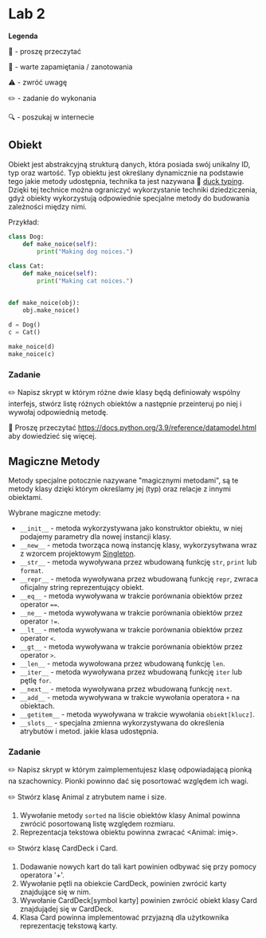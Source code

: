 # Lab 2

**Legenda**

📖 - proszę przeczytać

📝 - warte zapamiętania / zanotowania

⚠️ - zwróć uwagę

✏️ - zadanie do wykonania

🔍 - poszukaj w internecie

## Obiekt
Obiekt jest abstrakcyjną strukturą danych, która posiada swój unikalny ID, typ oraz wartość. Typ obiektu jest określany dynamicznie na podstawie tego jakie metody udostępnia, technika ta jest nazywana 📖 [duck typing](https://pl.wikipedia.org/wiki/Duck_typing). Dzięki tej technice można ograniczyć wykorzystanie techniki dziedziczenia, gdyż obiekty wykorzystują odpowiednie specjalne metody do budowania zależności między nimi. 

Przykład:
```python
class Dog:
    def make_noice(self):
        print("Making dog noices.")
    
class Cat:
    def make_noice(self):
        print("Making cat noices.")
        

def make_noice(obj):
    obj.make_noice()
    
d = Dog()
c = Cat()

make_noice(d)
make_noice(c)
```

### Zadanie

✏️ Napisz skrypt w którym różne dwie klasy będą definiowały wspólny interfejs, stwórz listę różnych obiektów a następnie przeinteruj po niej i wywołaj odpowiednią metodę. 

📖 Proszę przeczytać https://docs.python.org/3.9/reference/datamodel.html aby dowiedzieć się więcej.

## Magiczne Metody
Metody specjalne potocznie nazywane "magicznymi metodami", są te metody klasy dzięki którym określamy jej (typ) oraz relacje z innymi obiektami.

Wybrane magiczne metody:
* `__init__` - metoda wykorzystywana jako konstruktor obiektu, w niej podajemy parametry dla nowej instancji klasy.
* `__new__` - metoda tworząca nową instancję klasy, wykorzysytwana wraz z wzorcem projektowym [Singleton](https://pl.wikipedia.org/wiki/Singleton_(wzorzec_projektowy)). 
* `__str__` - metoda wywoływana przez wbudowaną funkcję `str`, `print` lub `format`.
* `__repr__` - metoda wywoływana przez wbudowaną funkcję `repr`, zwraca oficjalny string reprezentujący obiekt.
* `__eq__` - metoda wywoływana w trakcie porównania obiektów przez operator `==`.
* `__ne__` - metoda wywoływana w trakcie porównania obiektów przez operator `!=`.
* `__lt__` - metoda wywoływana w trakcie porównania obiektów przez operator `<`.
* `__gt__` - metoda wywoływana w trakcie porównania obiektów przez operator `>`.
* `__len__` - metoda wywołowana przez wbudowaną funkcję `len`.
* `__iter__` - metoda wywoływana przez wbudowaną funkcję `iter` lub pętlę `for`.
* `__next__` - metoda wywoływana przez wbudowaną funkcję `next`.
* `__add__` - metoda wywoływana w trakcie wywołania operatora `+` na obiektach. 
* `__getitem__` - metoda wywoływana w trakcie wywołania `obiekt[klucz]`.
* `__slots__` - specjalna zmienna wykorzystywana do określenia atrybutów i metod. jakie klasa udostępnia. 

### Zadanie

✏️ Napisz skrypt w którym zaimplementujesz klasę odpowiadającą pionką na szachownicy. Pionki powinno dać się posortować względem ich wagi.

✏️ Stwórz klasę Animal z atrybutem name i size. 
   1. Wywołanie metody `sorted` na liście obiektów klasy Animal powinna zwrócić posortowaną listę względem rozmiaru.
   2. Reprezentacja tekstowa obiektu powinna zwracać <Animal: imię>.

✏️ Stwórz klasę CardDeck i Card. 
   1. Dodawanie nowych kart do tali kart powinien odbywać się przy pomocy operatora '+'.
   2. Wywołanie pętli na obiekcie CardDeck, powinien zwrócić karty znajdujące się w nim.
   3. Wywołanie CardDeck\[symbol karty\] powinien zwrócić obiekt klasy Card znajdujądej się w CardDeck.
   4. Klasa Card powinna implementować przyjazną dla użytkownika reprezentację tekstową karty.


